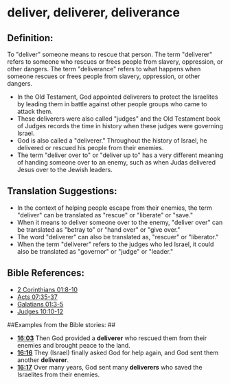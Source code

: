 # deliver, deliverer, deliverance #

## Definition: ##

To "deliver" someone means to rescue that person. The term  "deliverer" refers to someone who rescues or frees people from slavery, oppression, or other dangers. The term "deliverance" refers to what happens when someone rescues or frees people from slavery, oppression, or other dangers.

* In the Old Testament, God appointed deliverers to protect the Israelites by leading them in battle against other people groups who came to attack them.
* These deliverers were also called "judges" and the Old Testament book of Judges records the time in history when these judges were governing Israel.
* God is also called a "deliverer." Throughout the history of Israel, he delivered or rescued his people from their enemies.
* The term "deliver over to" or "deliver up to" has a very different meaning of handing someone over to an enemy, such as when Judas delivered Jesus over to the Jewish leaders.

## Translation Suggestions: ##

* In the context of helping people escape from their enemies, the term "deliver" can be translated as "rescue" or "liberate" or "save."
* When it means to deliver someone over to the enemy, "deliver over" can be translated as "betray to" or "hand over" or "give over."
* The word "deliverer" can also be translated as, "rescuer" or "liberator."
* When the term "deliverer" refers to the judges who led Israel, it could also be translated as "governor" or "judge" or "leader."



## Bible References: ##

* [2 Corinthians 01:8-10](en/tn/2co/help/01/08)
* [Acts 07:35-37](en/tn/act/help/07/35)
* [Galatians 01:3-5](en/tn/gal/help/01/03)
* [Judges 10:10-12](en/tn/jdg/help/10/10)

##Examples from the Bible stories: ##

* __[16:03](en/tn/obs/help/16/03)__ Then God provided a __deliverer__  who rescued them from their enemies and brought peace to the land.
* __[16:16](en/tn/obs/help/16/16)__ They (Israel) finally asked God for help again, and God sent them another __deliverer__.
* __[16:17](en/tn/obs/help/16/17)__ Over many years, God sent many __deliverers__  who saved the Israelites from their enemies.